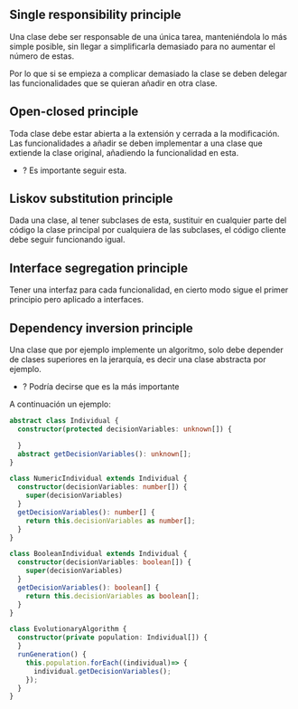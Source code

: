 ## Single responsibility principle
Una clase debe ser responsable de una única tarea, manteniéndola lo más simple posible, sin llegar a simplificarla demasiado para no aumentar el número de estas.

Por lo que si se empieza a complicar demasiado la clase se deben delegar las funcionalidades que se quieran añadir en otra clase.

## Open-closed principle
Toda clase debe estar abierta a la extensión y cerrada a la modificación. Las funcionalidades a añadir se deben implementar a una clase que extiende la clase original, añadiendo la funcionalidad en esta.
+ ? Es importante seguir esta.
## Liskov substitution principle
Dada una clase, al tener subclases de esta, sustituir en cualquier parte del código la clase principal por cualquiera de las subclases, el código cliente debe seguir funcionando igual.
## Interface segregation principle
Tener una interfaz para cada funcionalidad, en cierto modo sigue el primer principio pero aplicado a interfaces.
## Dependency inversion principle
Una clase que por ejemplo implemente un algoritmo, solo debe depender de clases superiores en la jerarquía, es decir una clase abstracta por ejemplo.
+ ? Podría decirse que es la más importante

A continuación un ejemplo:
```ts title:example.ts
abstract class Individual {
  constructor(protected decisionVariables: unknown[]) {

  }
  abstract getDecisionVariables(): unknown[];
}

class NumericIndividual extends Individual {
  constructor(decisionVariables: number[]) {
    super(decisionVariables)
  }
  getDecisionVariables(): number[] {
    return this.decisionVariables as number[];
  }
}

class BooleanIndividual extends Individual {
  constructor(decisionVariables: boolean[]) {
    super(decisionVariables)
  }
  getDecisionVariables(): boolean[] {
    return this.decisionVariables as boolean[];
  }
}

class EvolutionaryAlgorithm {
  constructor(private population: Individual[]) {
  }
  runGeneration() {
    this.population.forEach((individual)=> {
      individual.getDecisionVariables();
    });
  }
}
```